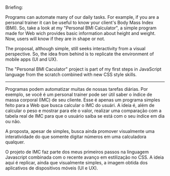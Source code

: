 Briefing:

Programs can automate many of our daily tasks. For example, if you are a personal trainer it can be useful to know your client's Body Mass Index (BMI). So, take a look at my "Personal BMI Calculator", a simple program made for Web wich provides basic information about height and weight. Now, users will know if they are in shape or not.

The proposal, although simple, still seeks interactivity from a visual perspective. So, the idea from behind is to replicate the environment of mobile apps (UI and UX).

The "Personal BMI Caculator" project is part of my first steps in JavaScript language from the scratch combined with new CSS style skills.

--------

Programas podem automatizar muitas de nossas tarefas diárias. Por exemplo, se você é um personal trainer pode ser útil saber o índice de massa corporal (IMC) de seu cliente. Esse é apenas um programa simples feito para a Web que busca calcular o IMC do usuári. A ideia é, além de calcular o peso e mostrar para ele o valor, realizar uma comparação com a tabela real de IMC para que o usuário saiba se está com o seu índice em dia ou não.

A proposta, apesar de simples, busca ainda promover visualmente uma interatividade do que somente digitar números em uma calculadora qualquer. 

O projeto de IMC faz parte dos meus primeiros passos na linguagem Javascript combinada com o recente avanço em estilização no CSS. A ideia aqui é replicar, ainda que visualmente simples, a imagem obtida dos aplicativos de dispositivos móveis (UI e UX). 
